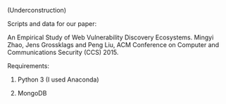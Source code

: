 (Underconstruction)

Scripts and data for our paper:

An Empirical Study of Web Vulnerability Discovery Ecosystems.
Mingyi Zhao, Jens Grossklags and Peng Liu, ACM Conference on Computer and Communications Security (CCS) 2015.


Requirements:

1. Python 3 (I used Anaconda)

2. MongoDB